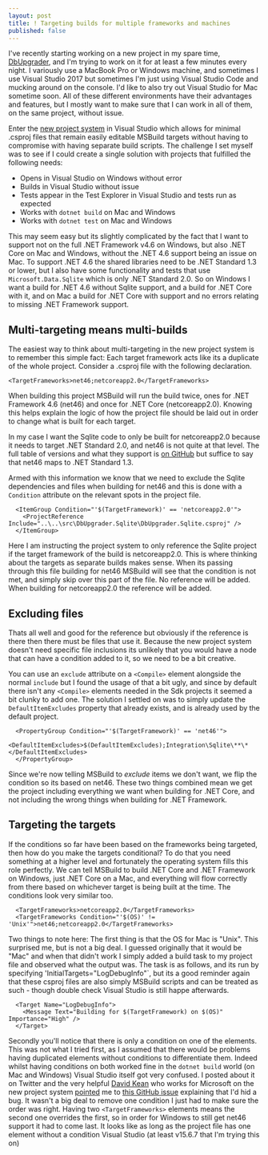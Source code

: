 ```yaml
---
layout: post
title: ! Targeting builds for multiple frameworks and machines
published: false
---
```


I've recently starting working on a new project in my spare time, [DbUpgrader](http://github.com/davidwengier/dbupgrader), and I'm trying to work on it for at least a few minutes every night. I variously use a MacBook Pro or Windows machine, and sometimes I use Visual Studio 2017 but sometimes I'm just using Visual Studio Code and mucking around on the console. I'd like to also try out Visual Studio for Mac sometime soon. All of these different environments have their advantages and features, but I mostly want to make sure that I can work in all of them, on the same project, without issue.

Enter the [new project system](https://github.com/dotnet/project-system) in Visual Studio which allows for minimal .csproj files that remain easily editable MSBuild targets without having to compromise with having separate build scripts. The challenge I set myself was to see if I could create a single solution with projects that fulfilled the following needs:

* Opens in Visual Studio on Windows without error
* Builds in Visual Studio without issue
* Tests appear in the Test Explorer in Visual Studio and tests run as expected
* Works with `dotnet build` on Mac and Windows
* Works with `dotnet test` on Mac and Windows

This may seem easy but its slightly complicated by the fact that I want to support not on the full .NET Framework v4.6 on Windows, but also .NET Core on Mac and Windows, without the .NET 4.6 support being an issue on Mac. To support .NET 4.6 the shared libraries need to be .NET Standard 1.3 or lower, but I also have some functionality and tests that use `Microsoft.Data.Sqlite` which is only .NET Standard 2.0. So on Windows I want a build for .NET 4.6 without Sqlite support, and a build for .NET Core with it, and on Mac a build for .NET Core with support and no errors relating to missing .NET Framework support.

## Multi-targeting means multi-builds

The easiest way to think about multi-targeting in the new project system is to remember this simple fact: Each target framework acts like its a duplicate of the whole project. Consider a .csproj file with the following declaration.

```
<TargetFrameworks>net46;netcoreapp2.0</TargetFrameworks>
```

When building this project MSBuild will run the build twice, ones for .NET Framework 4.6 (net46) and once for .NET Core (netcoreapp2.0). Knowing this helps explain the logic of how the project file should be laid out in order to change what is built for each target.

In my case I want the Sqlite code to only be built for netcoreapp2.0 because it needs to target .NET Standard 2.0, and net46 is not quite at that level. The full table of versions and what they support is [on GitHub](https://github.com/dotnet/standard/blob/master/docs/versions.md) but suffice to say that net46 maps to .NET Standard 1.3.

Armed with this information we know that we need to exclude the Sqlite dependencies and files when building for net46 and this is done with a `Condition` attribute on the relevant spots in the project file.

```
  <ItemGroup Condition="'$(TargetFramework)' == 'netcoreapp2.0'">
    <ProjectReference Include="..\..\src\DbUpgrader.Sqlite\DbUpgrader.Sqlite.csproj" />
  </ItemGroup>
```

Here I am instructing the project system to only reference the Sqlite project if the target framework of the build is netcoreapp2.0. This is where thinking about the targets as separate builds makes sense. When its passing through this file building for net46 MSBuild will see that the condition is not met, and simply skip over this part of the file. No reference will be added. When building for netcoreapp2.0 the reference will be added.

## Excluding files

Thats all well and good for the reference but obviously if the reference is there then there must be files that use it. Because the new project system doesn't need specific file inclusions its unlikely that you would have a node that can have a condition added to it, so we need to be a bit creative.

You can use an `exclude` attribute on a `<Compile>` element alongside the normal `include` but I found the usage of that a bit ugly, and since by default there isn't any `<Compile>` elements needed in the Sdk projects it seemed a bit clunky to add one. The solution I settled on was to simply update the `DefaultItemExcludes` property that already exists, and is already used by the default project.

```
  <PropertyGroup Condition="'$(TargetFramework)' == 'net46'">
    <DefaultItemExcludes>$(DefaultItemExcludes);Integration\Sqlite\**\*</DefaultItemExcludes>
  </PropertyGroup>
```

Since we're now telling MSBuild to _exclude_ items we don't want, we flip the condition so its based on net46. These two things combined mean we get the project including everything we want when building for .NET Core, and not including the wrong things when building for .NET Framework.

## Targeting the targets

If the conditions so far have been based on the frameworks being targeted, then how do you make the targets conditional? To do that you need something at a higher level and fortunately the operating system fills this role perfectly. We can tell MSBuild to build .NET Core and .NET Framework on Windows, just .NET Core on a Mac, and everything will flow correctly from there based on whichever target is being built at the time. The conditions look very similar too.

```
  <TargetFrameworks>netcoreapp2.0</TargetFrameworks>
  <TargetFrameworks Condition="'$(OS)' != 'Unix'">net46;netcoreapp2.0</TargetFrameworks>
```

Two things to note here: The first thing is that the OS for Mac is "Unix". This surprised me, but is not a big deal. I guessed originally that it would be "Mac" and when that didn't work I simply added a build task to my project file and observed what the output was. The task is as follows, and its run by specifying 'InitialTargets="LogDebugInfo"`, but its a good reminder again that these csproj files are also simply MSBuild scripts and can be treated as such - though double check Visual Studio is still happe afterwards.

```
  <Target Name="LogDebugInfo">
    <Message Text="Building for $(TargetFramework) on $(OS)" Importance="High" />
  </Target>
```

Secondly you'll notice that there is only a condition on one of the elements. This was not what I tried first, as I assumed that there would be problems having duplicated elements without conditions to differentiate them. Indeed whilst having conditions on both worked fine in the `dotnet build` world (on Mac and Windows) Visual Studio itself got very confused. I posted about it on Twitter and the very helpful [David Kean](https://twitter.com/davkean) who works for Microsoft on the new project system [pointed](https://twitter.com/davkean/status/987820416579223552) me to [this GitHub issue](https://github.com/dotnet/project-system/issues/1829) explaining that I'd hid a bug. It wasn't a big deal to remove one condition I just had to make sure the order was right. Having two `<TargetFrameworks>` elements means the second one overrides the first, so in order for Windows to still get net46 support it had to come last. It looks like as long as the project file has one element without a condition Visual Studio (at least v15.6.7 that I'm trying this on)